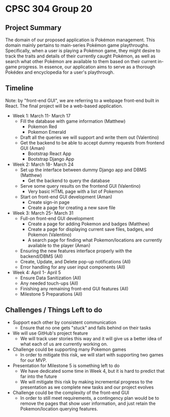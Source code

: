 # CPSC 304 Group 20

## Project Summary

The domain of our proposed application is Pokémon management. This domain mainly pertains to main-series Pokémon game playthroughs. Specifically, when a user is playing a Pokémon game, they might desire to track the traits and details of their currently caught Pokémon, as well as search what other Pokémon are available to them based on their current in-game progress. In essence, our application aims to serve as a thorough Pokédex and encyclopedia for a user's playthrough.

## Timeline

Note: by "front-end GUI", we are referring to a webpage front-end built in React. The final project will be a web-based application.

- Week 1: March 11- March 17
    - Fill the database with game information (Matthew)
        - Pokemon Red 
        - Pokemon Emerald 
    - Draft all the queries we will support and write them out  (Valentino)
    - Get the backend to be able to accept dummy requests from frontend GUI (Aman)
      - Bootstrap React App
      - Bootstrap Django App
- Week 2: March 18- March 24 
  - Set up the interface between dummy Django app and DBMS (Matthew)
    - Get the backend to query the database 
  - Serve some query results on the frontend GUI (Valentino)
    - Very basic HTML page with a list of Pokemon
  - Start on front-end GUI development (Aman)
    - Create sign-in page 
    - Create a page for creating a new save file
- Week 3: March 25- March 31
  - Full-on front-end GUI development
    - Create a page for adding Pokemon and badges (Matthew)
    - Create a page for displaying current save files, badges, and Pokemon (Valentino)
    - A search page for finding what Pokemon/locations are currently available to the player (Aman)
  - Ensuring the new features interface properly with the backend/DBMS (All)
  - Create, Update, and Delete pop-up notifications (All)
  - Error handling for any user input components (All)
- Week 4: April 1- April 5
  - Ensure Data Sanitization (All)
  - Any needed touch-ups (All)
  - Finishing any remaining front-end GUI features (All)
  - Milestone 5 Preparations (All)

## Challenges / Things Left to do

- Support each other by consistent communication
  - Ensure that no one gets "stuck" and falls behind on their tasks
- We will use GitHub's project feature
  - We will track user stories this way and it will give us a better idea of what each of us are currently working on.
- Challenge could be supporting many Pokemon games
  - In order to mitigate this risk, we will start with supporting two games for our MVP.
- Presentation for Milestone 5 is something left to do
  - We have dedicated some time in Week 4, but it is hard to predict that far into the future
  - We will mitigate this risk by making incremental progress to the presentation as we complete new tasks and our project evolves
- Challenge could be the complexity of the front-end GUI
  - In order to still meet requirements, a contingency plan would be to remove the pages that show user information, and just retain the Pokemon/location querying features.